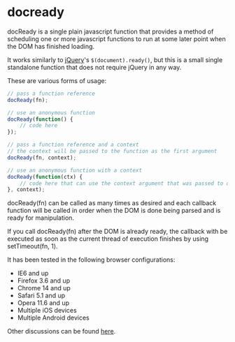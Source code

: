 # docready

docReady is a single plain javascript function that provides a method of 
scheduling one or more javascript functions to run at some later
point when the DOM has finished loading.

It works similarly to [jQuery](https://jquery.com/)'s `$(document).ready()`, but this is a small
single standalone function that does not require jQuery in any way.

These are various forms of usage:

```js
// pass a function reference
docReady(fn);
```

```js
// use an anonymous function
docReady(function() {
    // code here
});
```

```js
// pass a function reference and a context
// the context will be passed to the function as the first argument
docReady(fn, context);
```

```js
// use an anonymous function with a context
docReady(function(ctx) {
    // code here that can use the context argument that was passed to docReady
}, context);
```

docReady(fn) can be called as many times as desired and each callback function will be
called in order when the DOM is done being parsed and is ready for manipulation.

If you call docReady(fn) after the DOM is already ready, the callback with be executed
as soon as the current thread of execution finishes by using setTimeout(fn, 1).

It has been tested in the following browser configurations:

- IE6 and up
- Firefox 3.6 and up
- Chrome 14 and up
- Safari 5.1 and up
- Opera 11.6 and up
- Multiple iOS devices
- Multiple Android devices

Other discussions can be found [here](http://stackoverflow.com/questions/9899372/pure-javascript-equivalent-to-jquerys-ready-how-to-call-a-function-when-the/9899701#9899701).
